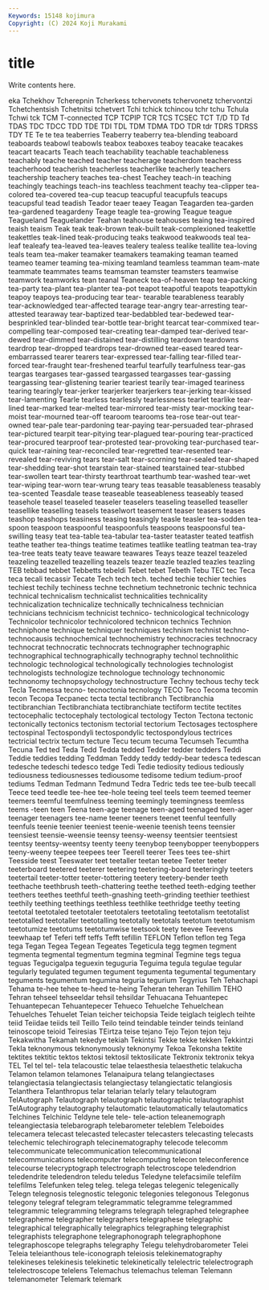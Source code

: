 ```yaml
---
Keywords: 15148 kojimura
Copyright: (C) 2024 Koji Murakami
---
```


# title

Write contents here.



eka Tchekhov Tcherepnin Tcherkess tchervonets tchervonetz tchervontzi Tchetchentsish Tchetnitsi tchetvert
Tchi tchick tchincou tchr tchu Tchula Tchwi tck TCM T-connected
TCP TCPIP TCR TCS TCSEC TCT T/D TD Td TDAS
TDC TDCC TDD TDE TDI TDL TDM TDMA TDO TDR
tdr TDRS TDRSS TDY TE Te te tea teaberries Teaberry
teaberry tea-blending teaboard teaboards teabowl teabowls teabox teaboxes teaboy teacake
teacakes teacart teacarts Teach teach teachability teachable teachableness teachably teache
teached teacher teacherage teacherdom teacheress teacherhood teacherish teacherless teacherlike teacherly
teachers teachership teachery teaches tea-chest Teachey teach-in teaching teachingly teachings
teach-ins teachless teachment teachy tea-clipper tea-colored tea-covered tea-cup teacup teacupful
teacupfuls teacups teacupsful tead teadish Teador teaer teaey Teagan Teagarden
tea-garden tea-gardened teagardeny Teage teagle tea-growing Teague teague Teagueland Teaguelander
Teahan teahouse teahouses teaing tea-inspired teaish teaism Teak teak teak-brown
teak-built teak-complexioned teakettle teakettles teak-lined teak-producing teaks teakwood teakwoods teal
tea-leaf tealeafy tea-leaved tea-leaves tealery tealess tealike teallite tea-loving teals
team tea-maker teamaker teamakers teamaking teaman teamed teameo teamer teaming
tea-mixing teamland teamless teamman team-mate teammate teammates teams teamsman teamster
teamsters teamwise teamwork teamworks tean teanal Teaneck tea-of-heaven teap tea-packing
tea-party tea-plant tea-planter tea-pot teapot teapotful teapots teapottykin teapoy teapoys
tea-producing tear tear- tearable tearableness tearably tear-acknowledged tear-affected tearage tear-angry
tear-arresting tear-attested tearaway tear-baptized tear-bedabbled tear-bedewed tear-besprinkled tear-blinded tear-bottle tear-bright
tearcat tear-commixed tear-compelling tear-composed tear-creating tear-damped tear-derived tear-dewed tear-dimmed tear-distained
tear-distilling teardown teardowns teardrop tear-dropped teardrops tear-drowned tear-eased teared tear-embarrassed
tearer tearers tear-expressed tear-falling tear-filled tear-forced tear-fraught tear-freshened tearful tearfully
tearfulness tear-gas teargas teargases tear-gassed teargassed teargasses tear-gassing teargassing tear-glistening
tearier teariest tearily tear-imaged teariness tearing tearingly tear-jerker tearjerker tearjerkers
tear-jerking tear-kissed tear-lamenting Tearle tearless tearlessly tearlessness tearlet tearlike tear-lined
tear-marked tear-melted tear-mirrored tear-misty tear-mocking tear-moist tear-mourned tear-off tearoom tearooms
tea-rose tear-out tear-owned tear-pale tear-pardoning tear-paying tear-persuaded tear-phrased tear-pictured tearpit
tear-pitying tear-plagued tear-pouring tear-practiced tear-procured tearproof tear-protested tear-provoking tear-purchased tear-quick
tear-raining tear-reconciled tear-regretted tear-resented tear-revealed tear-reviving tears tear-salt tear-scorning tear-sealed
tear-shaped tear-shedding tear-shot tearstain tear-stained tearstained tear-stubbed tear-swollen teart tear-thirsty
tearthroat tearthumb tear-washed tear-wet tear-wiping tear-worn tear-wrung teary teas teasable
teasableness teasably tea-scented Teasdale tease teaseable teaseableness teaseably teased teasehole
teasel teaseled teaseler teaselers teaseling teaselled teaseller teasellike teaselling teasels
teaselwort teasement teaser teasers teases teashop teashops teasiness teasing teasingly
teasle teasler tea-sodden tea-spoon teaspoon teaspoonful teaspoonfuls teaspoons teaspoonsful tea-swilling
teasy teat tea-table tea-tabular tea-taster teataster teated teatfish teathe teather
tea-things teatime teatimes teatlike teatling teatman tea-tray tea-tree teats teaty
teave teaware teawares Teays teaze teazel teazeled teazeling teazelled teazelling
teazels teazer teazle teazled teazles teazling TEB tebbad tebbet Tebbetts
tebeldi Tebet tebet Tebeth Tebu TEC tec Teca teca tecali
tecassir Tecate Tech tech tech. teched techie techier techies techiest
techily techiness techne technetium technetronic technic technica technical technicalism technicalist
technicalities technicality technicalization technicalize technically technicalness technician technicians technicism technicist
technico- technicological technicology Technicolor technicolor technicolored technicon technics Technion techniphone
technique techniquer techniques technism technist techno- technocausis technochemical technochemistry technocracies
technocracy technocrat technocratic technocrats technographer technographic technographical technographically technography technol
technolithic technologic technological technologically technologies technologist technologists technologize technologue technology
technonomic technonomy technopsychology technostructure Techny techous techy teck Tecla Tecmessa
tecno- tecnoctonia tecnology TECO Teco Tecoma tecomin tecon Tecopa Tecpanec
tecta tectal tectibranch Tectibranchia tectibranchian Tectibranchiata tectibranchiate tectiform tectite tectites
tectocephalic tectocephaly tectological tectology Tecton Tectona tectonic tectonically tectonics tectonism
tectorial tectorium Tectosages tectosphere tectospinal Tectospondyli tectospondylic tectospondylous tectrices tectricial
tectrix tectum tecture Tecu tecum tecuma Tecumseh Tecumtha Tecuna Ted
ted Teda Tedd Tedda tedded Tedder tedder tedders Teddi Teddie
teddies tedding Teddman Teddy teddy teddy-bear tedesca tedescan tedesche tedeschi
tedesco tedge Tedi Tedie tediosity tedious tediously tediousness tediousnesses tediousome
tedisome tedium tedium-proof tediums Tedman Tedmann Tedmund Tedra Tedric teds
tee tee-bulb teecall Teece teed teedle tee-hee tee-hole teeing teel
teels teem teemed teemer teemers teemful teemfulness teeming teemingly teemingness
teemless teems -teen teen Teena teen-age teenage teen-aged teenaged teen-ager
teenager teenagers tee-name teener teeners teenet teenful teenfully teenfuls teenie
teenier teeniest teenie-weenie teenish teens teensier teensiest teensie-weensie teensy teensy-weensy
teentsier teentsiest teentsy teentsy-weentsy teenty teeny teenybop teenybopper teenyboppers teeny-weeny
teepee teepees teer Teerell teerer Tees tees tee-shirt Teesside teest
Teeswater teet teetaller teetan teetee Teeter teeter teeterboard teetered teeterer
teetering teetering-board teeteringly teeters teetertail teeter-totter teeter-tottering teetery teetery-bender teeth
teethache teethbrush teeth-chattering teethe teethed teeth-edging teether teethers teethes teethful
teeth-gnashing teeth-grinding teethier teethiest teethily teething teethings teethless teethlike teethridge
teethy teeting teetotal teetotaled teetotaler teetotalers teetotaling teetotalism teetotalist teetotalled
teetotaller teetotalling teetotally teetotals teetotum teetotumism teetotumize teetotums teetotumwise teetsook
teety teevee Teevens teewhaap tef Teferi teff teffs Tefft tefillin
TEFLON Teflon teflon teg Tega tega Tegan Tegea Tegean Tegeates
Tegeticula tegg tegmen tegment tegmenta tegmental tegmentum tegmina tegminal Tegmine
tegs tegua teguas Tegucigalpa teguexin teguguria Teguima tegula tegulae tegular
tegularly tegulated tegumen tegument tegumenta tegumental tegumentary teguments tegumentum tegumina
teguria tegurium Tegyrius Teh Tehachapi Tehama te-hee tehee te-heed te-heing
Teheran teheran Tehillim TEHO Tehran tehseel tehseeldar tehsil tehsildar Tehuacana
Tehuantepec Tehuantepecan Tehuantepecer Tehueco Tehuelche Tehuelchean Tehuelches Tehuelet Teian teicher
teichopsia Teide teiglach teiglech teihte teiid Teiidae teiids teil Teillo
Teilo teind teindable teinder teinds teinland teinoscope teioid Teiresias TEirtza
teise tejano Tejo Tejon tejon teju Tekakwitha Tekamah tekedye tekiah
Tekintsi Tekke tekke tekken Tekkintzi Tekla teknonymous teknonymously teknonymy Tekoa
Tekonsha tektite tektites tektitic tektos tektosi tektosil tektosilicate Tektronix tektronix
tekya TEL Tel tel tel- tela telacoustic telae telaesthesia telaesthetic
telakucha Telamon telamon telamones Telanaipura telang telangiectases telangiectasia telangiectasis telangiectasy
telangiectatic telangiosis Telanthera Telanthropus telar telarian telarly telary telautogram TelAutograph
Telautograph telautograph telautographic telautographist TelAutography telautography telautomatic telautomatically telautomatics Telchines
Telchinic Teldyne tele tele- tele-action teleanemograph teleangiectasia telebarograph telebarometer teleblem
Teleboides telecamera telecast telecasted telecaster telecasters telecasting telecasts telechemic telechirograph
telecinematography telecode telecomm telecommunicate telecommunication telecommunicational telecommunications telecomputer telecomputing telecon
teleconference telecourse telecryptograph telectrograph telectroscope teledendrion teledendrite teledendron teledu teledus
Teledyne telefacsimile telefilm telefilms Telefunken teleg teleg. telega telegas telegenic
telegenically Telegn telegnosis telegnostic telegonic telegonies telegonous Telegonus telegony telegraf
telegram telegrammatic telegramme telegrammed telegrammic telegramming telegrams telegraph telegraphed telegraphee
telegrapheme telegrapher telegraphers telegraphese telegraphic telegraphical telegraphically telegraphics telegraphing telegraphist
telegraphists telegraphone telegraphonograph telegraphophone telegraphoscope telegraphs telegraphy Telegu telehydrobarometer Telei
Teleia teleianthous tele-iconograph teleiosis telekinematography telekineses telekinesis telekinetic telekinetically telelectric
telelectrograph telelectroscope telelens Telemachus telemachus teleman Telemann telemanometer Telemark telemark
